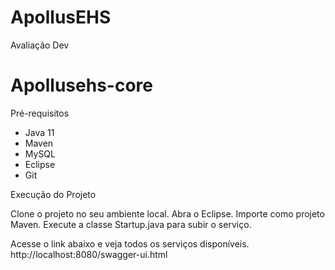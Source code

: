 # ApollusEHS
Avaliação Dev

# Apollusehs-core

Pré-requisitos

* Java 11
* Maven
* MySQL
* Eclipse
* Git

Execução do Projeto

Clone o projeto no seu ambiente local.
Abra o Eclipse. Importe como projeto Maven.
Execute a classe Startup.java para subir o serviço.

Acesse o link abaixo e veja todos os serviços disponíveis.
http://localhost:8080/swagger-ui.html
